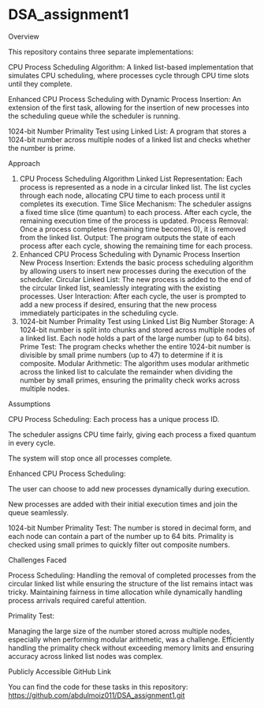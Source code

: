 # DSA_assignment1
Overview

This repository contains three separate implementations:

CPU Process Scheduling Algorithm: A linked list-based implementation that simulates CPU scheduling, where processes cycle through CPU time slots until they complete.

Enhanced CPU Process Scheduling with Dynamic Process Insertion: An extension of the first task, allowing for the insertion of new processes into the scheduling queue while the scheduler is running.

1024-bit Number Primality Test using Linked List: A program that stores a 1024-bit number across multiple nodes of a linked list and checks whether the number is prime.

Approach
1. CPU Process Scheduling Algorithm
Linked List Representation: Each process is represented as a node in a circular linked list. The list cycles through each node, allocating CPU time to each process until it completes its execution.
Time Slice Mechanism: The scheduler assigns a fixed time slice (time quantum) to each process. After each cycle, the remaining execution time of the process is updated.
Process Removal: Once a process completes (remaining time becomes 0), it is removed from the linked list.
Output: The program outputs the state of each process after each cycle, showing the remaining time for each process.
2. Enhanced CPU Process Scheduling with Dynamic Process Insertion
New Process Insertion: Extends the basic process scheduling algorithm by allowing users to insert new processes during the execution of the scheduler.
Circular Linked List: The new process is added to the end of the circular linked list, seamlessly integrating with the existing processes.
User Interaction: After each cycle, the user is prompted to add a new process if desired, ensuring that the new process immediately participates in the scheduling cycle.
3. 1024-bit Number Primality Test using Linked List
Big Number Storage: A 1024-bit number is split into chunks and stored across multiple nodes of a linked list. Each node holds a part of the large number (up to 64 bits).
Prime Test: The program checks whether the entire 1024-bit number is divisible by small prime numbers (up to 47) to determine if it is composite.
Modular Arithmetic: The algorithm uses modular arithmetic across the linked list to calculate the remainder when dividing the number by small primes, ensuring the primality check works across multiple nodes.

Assumptions

CPU Process Scheduling:
Each process has a unique process ID.

The scheduler assigns CPU time fairly, giving each process a fixed quantum in every cycle.

The system will stop once all processes complete.

Enhanced CPU Process Scheduling:

The user can choose to add new processes dynamically during execution.

New processes are added with their initial execution times and join the queue seamlessly.

1024-bit Number Primality Test:
The number is stored in decimal form, and each node can contain a part of the number up to 64 bits.
Primality is checked using small primes to quickly filter out composite numbers.

Challenges Faced

Process Scheduling:
Handling the removal of completed processes from the circular linked list while ensuring the structure of the list remains intact was tricky.
Maintaining fairness in time allocation while dynamically handling process arrivals required careful attention.

Primality Test:

Managing the large size of the number stored across multiple nodes, especially when performing modular arithmetic, was a challenge.
Efficiently handling the primality check without exceeding memory limits and ensuring accuracy across linked list nodes was complex.

Publicly Accessible GitHub Link

You can find the code for these tasks in this repository: https://github.com/abdulmoiz011/DSA_assignment1.git
